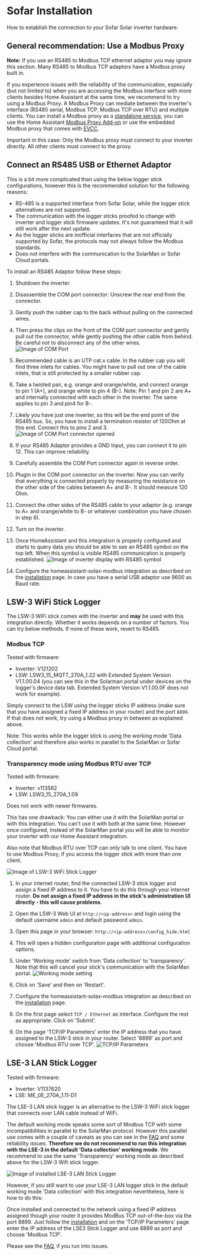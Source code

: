 # Sofar Installation

How to establish the connection to your Sofar Solar inverter hardware.

## General recommendation: Use a Modbus Proxy

**Note:** If you use an RS485 to Modbus TCP ethernet adaptor you may ignore this section. Many RS485 to Modbus TCP adaptors have a Modbus proxy built in.

If you experience issues with the reliability of the communication, especially (but not limited to) when you are accessing the Modbus interface with more clients besides Home Assistant at the same time, we recommend to try using a Modbus Proxy. A Modbus Proxy can mediate between the inverter's interface (RS485 serial, Modbus TCP, Modbus TCP over RTU) and multiple clients. You can install a Modbus proxy as a [standalone service](https://github.com/tiagocoutinho/modbus-proxy), you can use the Home Assistant [Modbus Proxy Add-on](https://github.com/Akulatraxas/ha-modbusproxy) or use the embedded Modbus proxy that comes with [EVCC](https://docs.evcc.io/en/docs/reference/configuration/modbusproxy).

Important in this case: Only the Modbus proxy must connect to your inverter directly. All other clients must connect to the proxy.

## Connect an RS485 USB or Ethernet Adaptor

This is a bit more complicated than using the below logger stick configurations, however this is the recommended solution for the following reasons:

- RS-485 is a supported interface from Sofar Solar, while the logger stick alternatives are not supported.
- The communication with the logger sticks proofed to change with inverter and logger stick firmware updates. It's not guaranteed that it will still work after the next update.
- As the logger sticks are inofficial interfaces that are not officially supported by Sofar, the protocols may not always follow the Modbus standards.
- Does not interfere with the communication to the SolarMan or Sofar Cloud portals.

To install an RS485 Adaptor follow these steps:

1. Shutdown the inverter.
2. Disassemble the COM port connector: Unscrew the rear end from the connector. 
3. Gently push the rubber cap to the back without pulling on the connected wires.
4. Then press the clips on the front of the COM port connector and gently pull out the connector, while gently pushing the other cable from behind. Be careful not to disconnect any of the other wires.
   ![Image of COM Port](images/installation-sofar-com-port.png)

5. Recommended cable is an UTP cat.x cable. In the rubber cap you will find three inlets for cables. You might have to pull out one of the cable inlets, that is still protected by a smaller rubber cap.
6. Take a twisted pair, e.g. orange and orange/white, and connect orange to pin 1 (A+), and orange white to pin 4 (B-). Note: Pin 1 and pin 2 are A+ and internally connected with each other in the inverter. The same applies to pin 3 and pin4 for B-.
7. Likely you have just one inverter, so this will be the end point of the RS485 bus. So, you have to install a termination resistor of 120Ohm at this end. Connect this to pins 2 and 3.
   ![Image of COM Port connector opened](images/installation-sofar-com-port-open.png)

8. If your RS485 Adaptor provides a GND Input, you can connect it to pin 12. This can improve reliability.
9. Carefully assemble the COM Port connector again in reverse order.
10. Plugin in the COM port connector on the inverter. Now you can verify that everything is connected properly by measuring the resistance on the other side of the cables between A+ and B-. It should measure 120 Ohm.
11. Connect the other sides of the RS485 cable to your adaptor (e.g. orange to A+ and orange/white to B- or whatever combination you have chosen in step 6).
12. Turn on the inverter.
13. Once HomeAssistant and this integration is properly configured and starts to query data you should be able to see an RS485 symbol on the top left. When this symbol is visible RS485 communication is properly established.
   ![Image of inverter display with RS485 symbol](images/installation-sofar-display.png)
14. Configure the homeassistant-solax-modbus integration as described on the [installation](installation.md) page. In case you have a serial USB adaptor use 9600 as Baud rate.

## LSW-3 WiFi Stick Logger

The LSW-3 WiFi stick comes with the inverter and **may** be used with this integration directly. Whether it works depends on a number of factors. You can try below methods. If none of these work, revert to RS485.

### Modbus TCP

Tested with firmware:

- Inverter: V121202
- LSW:  LSW3_15_MQTT_270A_1.22 with Extended System Version V1.1.00.04 (you can see this in the Solarman portal under devices on the logger's device data tab. Extended System Version V1.1.00.0F does not work for example).

Simply connect to the LSW using the logger sticks IP address (make sure that you have assigned a fixed IP address in your router) and the port `8899`. If that does not work, try using a Modbus proxy in between as explained above.

Note: This works while the logger stick is using the working mode 'Data collection' and therefore also works in parallel to the SolarMan or Sofar Cloud portal.


### Transparency mode using Modbus RTU over TCP

Tested with firmware:

- Inverter: v113562
- LSW:  LSW3_15_270A_1.09

Does not work with newer firmwares.

This has one drawback: You can either use it with the SolarMan portal or with this integration. You can't use it with both at the same time. However once configured, instead of the SolarMan portal you will be able to monitor your inverter with our Home Assistant integration.

Also note that Modbus RTU over TCP can only talk to one client. You have to use Modbus Proxy, if you access the logger stick with more than one client.

![Image of LSW-3 WiFi Stick Logger](images/adaptor-sofar-lsw3-wifi-logger.png)

1. In your internet router, find the connected LSW-3 stick logger and assign a fixed IP address to it. You have to do this through your internet router. **Do not assign a fixed IP address in the stick's administration UI directly - this will cause problems**.
2. Open the LSW-3 Web UI at `http://<ip-address>` and login using the default username `admin` and default password `admin`.
3. Open this page in your browser: `http://<ip-address>/config_hide.html`
4. This will open a hidden configuration page with additional configuration options.
5. Under 'Working mode' switch from 'Data collection' to 'transparency'. Note that this will cancel your stick's communication with the SolarMan portal.
   ![Working mode setting](images/installation-sofar-working-mode.png)

6. Click on 'Save' and then on 'Restart'.
7. Configure the homeassistant-solax-modbus integration as described on the [installation](installation.md) page.
8. On the first page select `TCP / Ethernet` as interface. Configure the rest as appropriate. Click on 'Submit'.
9. On the page 'TCP/IP Parameters' enter the IP address that you have assigned to the LSW-3 stick in your router. Select '8899' as port and choose 'Modbus RTU over TCP'.
   ![TCP/IP Parameters](images/installation-sofar-setup-tcpip.png) 

## LSE-3 LAN Stick Logger

Tested with firmware:

- Inverter: V1137620
- LSE: ME_0E_270A_1.11-D1

The LSE-3 LAN stick logger is an alternative to the LSW-3 WiFi stick logger that connects over LAN cable instead of WiFi. 

The default working mode speaks some sort of Modbus TCP with some incompatibilities in parallel to the SolarMan protocol. However this parallel use comes with a couple of caveats as you can see in the [FAQ](./sofar-faq.md) and some reliability issues. **Therefore we do not recommend to run this integration with the LSE-3 in the default 'Data collection' working mode**. We recommend to use the same 'Transparency' working mode as described above for the LSW-3 Wifi stick logger.

![Image of installed LSE-3 LAN Stick Logger](images/installation-sofar-lse3-stick-logger.png)

However, if you still want to use your LSE-3 LAN logger stick in the default working mode 'Data collection' with this integration nevertheless, here is how to do this:

Once installed and connected to the network using a fixed IP address assigned though your router it provides ModBus TCP out-of-the-box via the port 8899. Just follow the [installation](installation.md) and on the 'TCP/IP Parameters' page enter the IP address of the LSE3 Stick Logger and use 8899 as port and choose 'Modbus TCP'.

Please see the [FAQ](./sofar-faq.md), if you run into issues.

